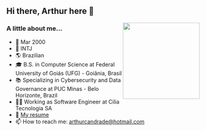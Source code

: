 ## Hi there, Arthur here 👋  
<img align='right' src='https://user-images.githubusercontent.com/5713670/87202985-820dcb80-c2b6-11ea-9f56-7ec461c497c3.gif' width='200'>
  
### A little about me...
- 🐣 Mar 2000
- 🤔 INTJ
- 🌎 Brazilian
- 🎓 B.S. in Computer Science at Federal University of Goiás (UFG) - Goiânia, Brasil
- 📚 Specializing in Cybersecurity and Data Governance at PUC Minas - Belo Horizonte, Brazil
- 🧑‍💻 Working as Software Engineer at Cilia Tecnologia SA
- 📝 [My resume](https://github.com/arthurdelarge/arthurdelarge/blob/main/Resume.pdf)
- 📫 How to reach me: arthurcandrade@hotmail.com

